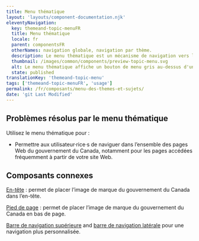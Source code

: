 ```yaml
---
title: Menu thématique
layout: 'layouts/component-documentation.njk'
eleventyNavigation:
  key: themeand-topic-menuFR
  title: Menu thématique
  locale: fr
  parent: componentsFR
  otherNames: navigation globale, navigation par thème.
  description: Le menu thématique est un mécanisme de navigation vers les tâches les plus importantes des sites Web du gouvernement du Canada.
  thumbnail: /images/common/components/preview-topic-menu.svg
  alt: Le menu thématique affiche un bouton de menu gris au-dessus d'une liste verticale étendue d'options de menu.
  state: published
translationKey: 'themeand-topic-menu'
tags: ['themeand-topic-menuFR', 'usage']
permalink: /fr/composants/menu-des-themes-et-sujets/
date: 'git Last Modified'
---
```


## Problèmes résolus par le menu thématique

Utilisez le menu thématique pour :

- Permettre aux utilisateur·rice·s de naviguer dans l’ensemble des pages Web du gouvernement du Canada, notamment pour les pages accédées fréquemment à partir de votre site Web.

<article class="bg-full-width bg-primary text-light pt-500 pb-400 my-500">
  <h2 class="mt-0 mb-400">Composants connexes</h2>

<a href="{{ links.header }}" class="link-light">En-tête</a> : permet de placer l’image de marque du gouvernement du Canada dans l’en-tête.

<a href="{{ links.footer }}" class="link-light">Pied de page</a> : permet de placer l’image de marque du gouvernement du Canada en bas de page.

<a href="{{ links.topNav }}" class="link-light">Barre de navigation supérieure</a> and <a href="{{ links.sideNav }}" class="link-light">barre de navigation latérale</a> pour une navigation plus personnalisée.

</article>
